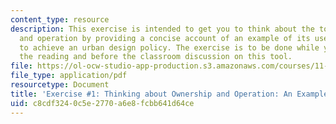 ```yaml
---
content_type: resource
description: This exercise is intended to get you to think about the tool ownership
  and operation by providing a concise account of an example of its use by government
  to achieve an urban design policy. The exercise is to be done while you are doing
  the reading and before the classroom discussion on this tool.
file: https://ol-ocw-studio-app-production.s3.amazonaws.com/courses/11-337j-urban-design-policy-and-action-spring-2007/c8cdf3240c5e2770a6e8fcbb641d64ce_exercise1.pdf
file_type: application/pdf
resourcetype: Document
title: 'Exercise #1: Thinking about Ownership and Operation: An Example'
uid: c8cdf324-0c5e-2770-a6e8-fcbb641d64ce
---
```

